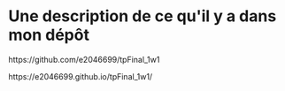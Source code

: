 <h1>Une description de ce qu'il y a dans mon dépôt</h1>

<p> https://github.com/e2046699/tpFinal_1w1</p>

<p> https://e2046699.github.io/tpFinal_1w1/</p>

